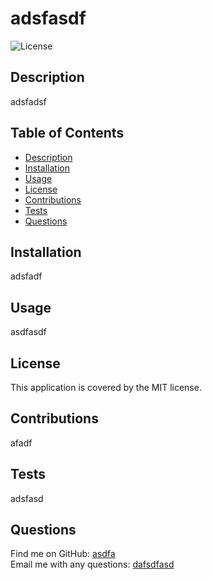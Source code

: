 
  
# adsfasdf

![License](https://img.shields.io/badge/license-MIT-brightgreen) 
<br />

## Description
adsfadsf

## Table of Contents
- [Description](#description)
- [Installation](#installation)
- [Usage](#usage)
- [License](#license)
- [Contributions](#contributions)
- [Tests](#tests)
- [Questions](#questions)
 
## Installation
adsfadf

## Usage
asdfasdf

## License
This application is covered by the MIT license. 

## Contributions
afadf

## Tests
adsfasd

## Questions
Find me on GitHub: [asdfa](https://github.com/asdfa)
<br />
Email me with any questions: [dafsdfasd](mailto:dafsdfasd)


